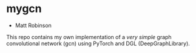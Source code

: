 # mygcn
  - Matt Robinson
  
This repo contains my own implementation of a *very simple* graph convolutional network (gcn) using PyTorch and DGL (DeepGraphLibrary).
